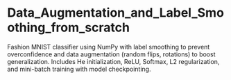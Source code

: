 # Data_Augmentation_and_Label_Smoothing_from_scratch
Fashion MNIST classifier using NumPy with label smoothing to prevent overconfidence and data augmentation (random flips, rotations) to boost generalization. Includes He initialization, ReLU, Softmax, L2 regularization, and mini-batch training with model checkpointing.
